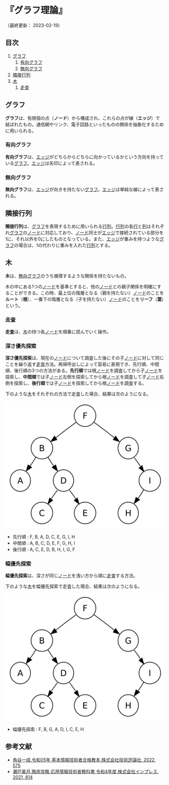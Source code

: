 # 『グラフ理論』

（最終更新： 2023-02-19）


## 目次

1. [グラフ](#グラフ)
	1. [有向グラフ](#有向グラフ)
	1. [無向グラフ](#無向グラフ)
1. [隣接行列](#隣接行列)
1. [木](#木)
	1. [走査](#走査)


## グラフ

**グラフ**は、有限個の点（**ノード**）から構成され、これらの点が線（**エッジ**）で結ばれたもの。通信網やリンク、電子回路といったものの関係を抽象化するために用いられる。

### 有向グラフ

**有向グラフ**は、[エッジ](#グラフ)がどちらからどちらに向かっているかという方向を持っている[グラフ](#グラフ)。[エッジ](#グラフ)は矢印によって表される。

### 無向グラフ

**無向グラフ**は、[エッジ](#グラフ)が向きを持たない[グラフ](#グラフ)。[エッジ](#グラフ)は単純な線によって表される。


## 隣接行列

**隣接行列**は、[グラフ](#グラフ)を表現するために用いられる[行列](./numerical_calculation.md#行列)。[行列](./numerical_calculation.md#行列)の各[行](./numerical_calculation.md#行列)と[列](./numerical_calculation.md#行列)はそれぞれ[グラフ](#グラフ)の[ノード](#グラフ)に対応しており、[ノード](#グラフ)同士が[エッジ](#グラフ)で接続されている部分を1に、それ以外を0にしたものとなっている。また、[エッジ](#グラフ)が重みを持つような[グラフ](#グラフ)の場合は、1の代わりに重みを入れた[行列](./numerical_calculation.md#行列)とする。


## 木

**木**は、[無向グラフ](#無向グラフ)のうち循環するような関係を持たないもの。

木の中にある1つの[ノード](#グラフ)を基準とすると、他の[ノード](#グラフ)との親子関係を明確にすることができる。この時、最上位の階層となる（親を持たない）[ノード](#グラフ)のことを**ルート**（**根**）、一番下の階層となる（子を持たない）[ノード](#グラフ)のことを**リーフ**（**葉**）という。

### 走査

**走査**は、[木](#木)の持つ各[ノード](#グラフ)を順番に読んでいく操作。

### 深さ優先探索

**深さ優先探索**は、現在の[ノード](#グラフ)について調査した後にその子[ノード](#グラフ)に対して同じことを繰り返す[走査](#走査)方法。再帰呼出しによって容易に表現でき、先行順、中間順、後行順の3つの方法がある。**先行順**では根[ノード](#グラフ)を調査してから子[ノード](#グラフ)を探索し、**中間順**では子[ノード](#グラフ)左側を探索してから根[ノード](#グラフ)を調査して子[ノード](#グラフ)右側を探索し、**後行順**では子[ノード](#グラフ)を探索してから根[ノード](#グラフ)を調査する。

下のような[木](#木)をそれぞれの方法で走査した場合、結果は次のようになる。

![ソート済み二分木](../assets/sorted_binary_tree.jpg)

- 先行順 : F, B, A, D, C, E, G, I, H
- 中間順 : A, B, C, D, E, F, G, H, I
- 後行順 : A, C, E, D, B, H, I, G, F

### 幅優先探索

**幅優先探索**は、深さが同じ[ノード](#グラフ)を浅い方から順に[走査](#走査)する方法。

下のような[木](#木)を幅優先探索で走査した場合、結果は次のようになる。

![ソート済み二分木](../assets/sorted_binary_tree.jpg)

- 幅優先探索 : F, B, G, A, D, I, C, E, H


## 参考文献

- [角谷一成.令和05年 基本情報技術者合格教本.株式会社技術評論社, 2022, 575](https://gihyo.jp/book/2022/978-4-297-13164-7)
- [瀬戸美月.徹底攻略 応用情報技術者教科書 令和4年度.株式会社インプレス, 2021, 814](https://book.impress.co.jp/books/1121101057)
